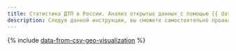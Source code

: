```yaml
---
title: Статистика ДТП в России. Анализ открытых данных с помощью {{ datalens-full-name }}
description: Следуя данной инструкции, вы сможете самостоятельно проанализировать информацию о ДТП в России с помощью {{ datalens-name }} на основе открытых данных по дорожно-транспортным происшествиям.
---
```


{% include [data-from-csv-geo-visualization](../../_tutorials/datalens/data-from-csv-geo-visualization.md) %}
